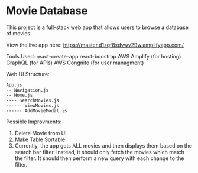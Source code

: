 # Movie Database

This project is a full-stack web app that allows users to browse a database of movies.

View the live app here: https://master.d1zqf8xdvwv29w.amplifyapp.com/

Tools Used:
react-create-app 
react-boostrap
AWS Amplify (for hosting)
GraphQL (for APIs)
AWS Congnito (for user managment)

Web UI Structure:
```
App.js
-- Navigation.js
-- Home.js
---- SearchMovies.js
------ ViewMovies.js
------ AddMovieModal.js
```

Possible Improvments: 
1. Delete Movie from UI
2. Make Table Sortable
3. Currently, the app gets ALL movies and then displays them based on the search bar filter. Instead, it should only fetch the movies which match the filter. It should then perform a new query with each change to the filter.